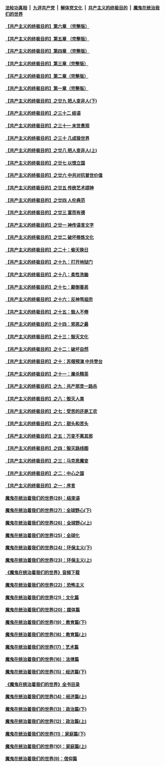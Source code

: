 ####  [法轮功真相](../../../../basic/blob/master/README.md?t=01282013) &nbsp;|&nbsp; [九评共产党](../../../../9ping.md/blob/master/README.md?t=01282013) &nbsp;|&nbsp; [解体党文化](../../../../jtdwh.md/blob/master/README.md?t=01282013)  &nbsp;|&nbsp; [共产主义的终极目的](../../../../gczydzjmd.md/blob/master/README.md?t=01282013) &nbsp;|&nbsp; [魔鬼在统治我们的世界](../../../../mgztzwmdsj.md/blob/master/README.md?t=01282013) 

#### [【共产主义的终极目的】第六章 （完整版）](../pages/nsc422/n11428913.md?t=01282013) 

#### [【共产主义的终极目的】第五章 （完整版）](../pages/nsc422/n11428912.md?t=01282013) 

#### [【共产主义的终极目的】第四章 （完整版）](../pages/nsc422/n11428907.md?t=01282013) 

#### [【共产主义的终极目的】第三章（完整版）](../pages/nsc422/n11428848.md?t=01282013) 

#### [【共产主义的终极目的】第二章（完整版）](../pages/nsc422/n11428831.md?t=01282013) 

#### [【共产主义的终极目的】第一章（完整版）](../pages/nsc422/n11417651.md?t=01282013) 

#### [【共产主义的终极目的】之廿九 把人变非人(下)](../pages/nsc422/n11344140.md?t=01282013) 

#### [【共产主义的终极目的】之三十二 结语](../pages/nsc422/n11360535.md?t=01282013) 

#### [【共产主义的终极目的】之三十一 末世景观](../pages/nsc422/n11351129.md?t=01282013) 

#### [【共产主义的终极目的】之三十 几成狼世界](../pages/nsc422/n11348280.md?t=01282013) 

#### [【共产主义的终极目的】之廿八 把人变非人(上)](../pages/nsc422/n11340492.md?t=01282013) 

#### [【共产主义的终极目的】之廿七 以恨立国](../pages/nsc422/n11336944.md?t=01282013) 

#### [【共产主义的终极目的】之廿六 中共对抗普世价值](../pages/nsc422/n11324785.md?t=01282013) 

#### [【共产主义的终极目的】之廿五 传统艺术颂神](../pages/nsc422/n11296396.md?t=01282013) 

#### [【共产主义的终极目的】之廿四 人伦典范](../pages/nsc422/n11296397.md?t=01282013) 

#### [【共产主义的终极目的】之廿三 富而有德](../pages/nsc422/n11283598.md?t=01282013) 

#### [【共产主义的终极目的】之廿一 神传语言文字](../pages/nsc422/n11263265.md?t=01282013) 

#### [【共产主义的终极目的】之廿二 破坏修炼文化](../pages/nsc422/n11245728.md?t=01282013) 

#### [【共产主义的终极目的】之二十：偷天换日](../pages/nsc422/n11238846.md?t=01282013) 

#### [【共产主义的终极目的】之十九：打开地狱门](../pages/nsc422/n11206376.md?t=01282013) 

#### [【共产主义的终极目的】之十八：柔性洗脑](../pages/nsc422/n11199994.md?t=01282013) 

#### [【共产主义的终极目的】之十七：颠倒善恶](../pages/nsc422/n11179782.md?t=01282013) 

#### [【共产主义的终极目的】之十六：反神骂祖宗](../pages/nsc422/n11166798.md?t=01282013) 

#### [【共产主义的终极目的】之十五：毁人不倦](../pages/nsc422/n11166792.md?t=01282013) 

#### [【共产主义的终极目的】之十四：邪恶之最](../pages/nsc422/n11150249.md?t=01282013) 

#### [【共产主义的终极目的】之十三：毁灭文化](../pages/nsc422/n11135227.md?t=01282013) 

#### [【共产主义的终极目的】之十二：破坏自然](../pages/nsc422/n11135214.md?t=01282013) 

#### [【共产主义的终极目的】之十：苏俄预演 中共登台](../pages/nsc422/n11118424.md?t=01282013) 

#### [【共产主义的终极目的】之十一：屠杀精英](../pages/nsc422/n11118442.md?t=01282013) 

#### [【共产主义的终极目的】之九：共产邪灵一路杀](../pages/nsc422/n11114139.md?t=01282013) 

#### [【共产主义的终极目的】之八：毁灭人类](../pages/nsc422/n11108503.md?t=01282013) 

#### [【共产主义的终极目的】之七：受苦的还是工农](../pages/nsc422/n11101809.md?t=01282013) 

#### [【共产主义的终极目的】之六：甜头和苦头](../pages/nsc422/n11096971.md?t=01282013) 

#### [【共产主义的终极目的】之五：万变不离其邪](../pages/nsc422/n11091285.md?t=01282013) 

#### [【共产主义的终极目的】之四：毁灭路线图](../pages/nsc422/n11086284.md?t=01282013) 

#### [【共产主义的终极目的】之三：马克思魔变](../pages/nsc422/n11061941.md?t=01282013) 

#### [【共产主义的终极目的】之二：中心之国](../pages/nsc422/n11047728.md?t=01282013) 

#### [【共产主义的终极目的】之一：序言](../pages/nsc422/n11086077.md?t=01282013) 

#### [魔鬼在统治着我们的世界(28)：结束语](../pages/nsc422/n10936246.md?t=01282013) 

#### [魔鬼在统治着我们的世界(27)：全球野心(下)](../pages/nsc422/n10928319.md?t=01282013) 

#### [魔鬼在统治着我们的世界(26)：全球野心(上)](../pages/nsc422/n10900318.md?t=01282013) 

#### [魔鬼在统治着我们的世界(25)：全球化](../pages/nsc422/n10788205.md?t=01282013) 

#### [魔鬼在统治着我们的世界(24)：环保主义(下)](../pages/nsc422/n10695307.md?t=01282013) 

#### [魔鬼在统治着我们的世界(23)：环保主义(上)](../pages/nsc422/n10688613.md?t=01282013) 

#### [《魔鬼在统治着我们的世界》音频下载](../pages/nsc422/n10635553.md?t=01282013) 

#### [魔鬼在统治着我们的世界(22)：恐怖主义](../pages/nsc422/n10614727.md?t=01282013) 

#### [魔鬼在统治着我们的世界(21)：文化篇](../pages/nsc422/n10597706.md?t=01282013) 

#### [魔鬼在统治着我们的世界(20)：媒体篇](../pages/nsc422/n10586579.md?t=01282013) 

#### [魔鬼在统治着我们的世界(19)：教育篇(下)](../pages/nsc422/n10564808.md?t=01282013) 

#### [魔鬼在统治着我们的世界(18)：教育篇(上)](../pages/nsc422/n10526970.md?t=01282013) 

#### [魔鬼在统治着我们的世界(17)：艺术篇](../pages/nsc422/n10499093.md?t=01282013) 

#### [魔鬼在统治着我们的世界(16)：法律篇](../pages/nsc422/n10485969.md?t=01282013) 

#### [魔鬼在统治着我们的世界(15)：经济篇(下)](../pages/nsc422/n10469975.md?t=01282013) 

#### [《魔鬼在统治着我们的世界》全书目录](../pages/nsc422/n10464261.md?t=01282013) 

#### [魔鬼在统治着我们的世界(14)：经济篇(上)](../pages/nsc422/n10457370.md?t=01282013) 

#### [魔鬼在统治着我们的世界(13)：政治篇(下)](../pages/nsc422/n10448270.md?t=01282013) 

#### [魔鬼在统治着我们的世界(12)：政治篇(上)](../pages/nsc422/n10444576.md?t=01282013) 

#### [魔鬼在统治着我们的世界(11)：家庭篇(下)](../pages/nsc422/n10440961.md?t=01282013) 

#### [魔鬼在统治着我们的世界(10)：家庭篇(上)](../pages/nsc422/n10435448.md?t=01282013) 

#### [魔鬼在统治着我们的世界(9)：信仰篇](../pages/nsc422/n10432159.md?t=01282013) 

